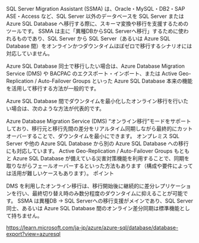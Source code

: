 SQL Server Migration Assistant (SSMA) は、Oracle・MySQL・DB2・SAP ASE・Access など、SQL Server 以外のデータベースを SQL Server または Azure SQL Database へ移行する際に、スキーマ変換や移行を支援するためのツールです。
SSMA は主に「異種DBからSQL Serverへ移行」するために使われるものであり、SQL Server から SQL Server（あるいは Azure SQL Database 間）をオンラインかつダウンタイムほぼゼロで移行するシナリオには対応していません。

Azure SQL Database 同士で移行したい場合は、Azure Database Migration Service (DMS) や BACPAC のエクスポート・インポート、または Active Geo-Replication / Auto-Failover Groups といった Azure SQL Database 本来の機能を活用して移行する方法が一般的です。

Azure SQL Database 間でダウンタイムを最小化したオンライン移行を行いたい場合は、次のような方法が代表的です。

Azure Database Migration Service (DMS)
“オンライン移行”モードをサポートしており、移行元と移行先間の差分をリアルタイム同期しながら最終的にカットオーバーすることで、ダウンタイムを最小にできます。
オンプレミス SQL Server や他の Azure SQL Database から別の Azure SQL Database への移行にも対応しています。
Active Geo-Replication / Auto-Failover Groups
もともと Azure SQL Database が備えている災害対策機能を利用することで、同期を取りながらフェールオーバーするといった方法もあります（構成や要件によっては活用が難しいケースもあります）。
ポイント

DMS を利用したオンライン移行は、移行開始後に継続的に差分レプリケーションを行い、最終切り替え時のみ数分程度のダウンタイムに抑えることが可能です。
SSMA は異種DB → SQL Serverへの移行支援がメインであり、SQL Server 同士、あるいは Azure SQL Database 間のオンライン差分同期は標準機能として持ちません。


https://learn.microsoft.com/ja-jp/azure/azure-sql/database/database-export?view=azuresql
